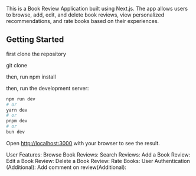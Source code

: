 This is a Book Review Application built using Next.js. The app allows users to browse, add, edit, and delete book reviews, view personalized recommendations, and rate books based on their experiences.

## Getting Started

first clone the repository

git clone <repository-url>

then, run
npm install

then, run the development server:

```bash
npm run dev
# or
yarn dev
# or
pnpm dev
# or
bun dev
```

Open [http://localhost:3000](http://localhost:3000/home) with your browser to see the result.

User Features:
Browse Book Reviews:
Search Reviews:
Add a Book Review:
Edit a Book Review:
Delete a Book Review:
Rate Books:
User Authentication (Additional):
Add comment on review(Additional):
